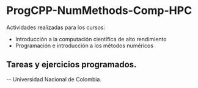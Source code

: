 # ProgCPP-NumMethods-Comp-HPC
Actividades realizadas para los cursos:
* Introducción a la computación científica de alto rendimiento
* Programación e introducción a los métodos numéricos

## Tareas y ejercicios programados.



-- Universidad Nacional de Colombia.
